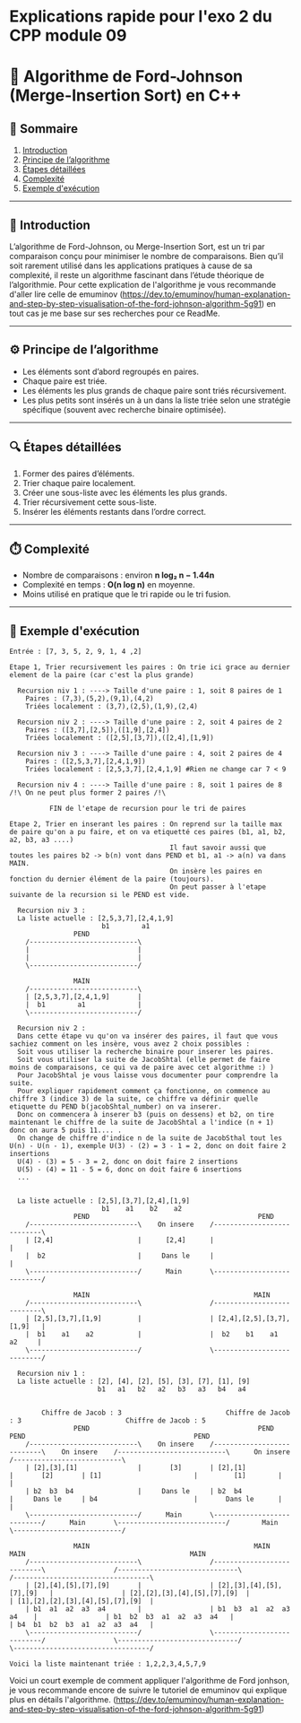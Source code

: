 # Explications rapide pour l'exo 2 du CPP module 09

# 🧠 Algorithme de Ford-Johnson (Merge-Insertion Sort) en C++

## 📌 Sommaire
1. [Introduction](#introduction)
2. [Principe de l’algorithme](#principe-de-lalgorithme)
3. [Étapes détaillées](#étapes-détaillées)
4. [Complexité](#complexité)
5. [Exemple d'exécution](#exemple-dexécution)

---

## 📘 Introduction

L’algorithme de Ford-Johnson, ou Merge-Insertion Sort, est un tri par comparaison conçu pour minimiser le nombre de comparaisons. Bien qu’il soit rarement utilisé dans les applications pratiques à cause de sa complexité, il reste un algorithme fascinant dans l’étude théorique de l’algorithmie. Pour cette explication de l'algorithme je vous recommande d'aller lire celle de emuminov (https://dev.to/emuminov/human-explanation-and-step-by-step-visualisation-of-the-ford-johnson-algorithm-5g91) en tout cas je me base sur ses recherches pour ce ReadMe.

---

## ⚙️ Principe de l’algorithme

- Les éléments sont d’abord regroupés en paires.
- Chaque paire est triée.
- Les éléments les plus grands de chaque paire sont triés récursivement.
- Les plus petits sont insérés un à un dans la liste triée selon une stratégie spécifique (souvent avec recherche binaire optimisée).

---

## 🔍 Étapes détaillées

1. Former des paires d’éléments.
2. Trier chaque paire localement.
3. Créer une sous-liste avec les éléments les plus grands.
4. Trier récursivement cette sous-liste.
5. Insérer les éléments restants dans l’ordre correct.

---

## ⏱️ Complexité

- Nombre de comparaisons : environ **n log₂ n − 1.44n**
- Complexité en temps : **O(n log n)** en moyenne.
- Moins utilisé en pratique que le tri rapide ou le tri fusion.

---

## 🧾 Exemple d'exécution

```text
Entrée : [7, 3, 5, 2, 9, 1, 4 ,2]

Etape 1, Trier recursivement les paires : On trie ici grace au dernier element de la paire (car c'est la plus grande)

  Recursion niv 1 : ----> Taille d'une paire : 1, soit 8 paires de 1
    Paires : (7,3),(5,2),(9,1),(4,2)
    Triées localement : (3,7),(2,5),(1,9),(2,4)
  
  Recursion niv 2 : ----> Taille d'une paire : 2, soit 4 paires de 2
    Paires : ([3,7],[2,5]),([1,9],[2,4])
    Triées localement : ([2,5],[3,7]),([2,4],[1,9])
  
  Recursion niv 3 : ----> Taille d'une paire : 4, soit 2 paires de 4 
    Paires : ([2,5,3,7],[2,4,1,9])
    Triées localement : [2,5,3,7],[2,4,1,9] #Rien ne change car 7 < 9
  
  Recursion niv 4 : ----> Taille d'une paire : 8, soit 1 paires de 8 /!\ On ne peut plus former 2 paires /!\

          FIN de l'etape de recursion pour le tri de paires

Etape 2, Trier en inserant les paires : On reprend sur la taille max de paire qu'on a pu faire, et on va etiquetté ces paires (b1, a1, b2, a2, b3, a3 ....)
                                        Il faut savoir aussi que toutes les paires b2 -> b(n) vont dans PEND et b1, a1 -> a(n) va dans MAIN.
                                        On insère les paires en fonction du dernier élément de la paire (toujours).
                                        On peut passer à l'etape suivante de la recursion si le PEND est vide.

  Recursion niv 3 :
  La liste actuelle : [2,5,3,7],[2,4,1,9]
                       b1        a1
                PEND
    /---------------------------\
    |                           |
    |                           |
    \---------------------------/

                MAIN
    /---------------------------\
    | [2,5,3,7],[2,4,1,9]       |
    |  b1        a1             |
    \---------------------------/

  Recursion niv 2 :
  Dans cette étape vu qu'on va insérer des paires, il faut que vous sachiez comment on les insère, vous avez 2 choix possibles :
  Soit vous utiliser la recherche binaire pour inserer les paires.
  Soit vous utiliser la suite de JacobShtal (elle permet de faire moins de comparaisons, ce qui va de paire avec cet algorithme :) )
  Pour JacobShtal je vous laisse vous documenter pour comprendre la suite.
  Pour expliquer rapidement comment ça fonctionne, on commence au chiffre 3 (indice 3) de la suite, ce chiffre va définir quelle etiquette du PEND b(jacobShtal_number) on va inserer.
  Donc on commencera à inserer b3 (puis on dessens) et b2, on tire maintenant le chiffre de la suite de JacobShtal a l'indice (n + 1) donc on aura 5 puis 11.... .
  On change de chiffre d'indice n de la suite de JacobSthal tout les U(n) - U(n - 1), exemple U(3) - (2) = 3 - 1 = 2, donc on doit faire 2 insertions
  U(4) - (3) = 5 - 3 = 2, donc on doit faire 2 insertions
  U(5) - (4) = 11 - 5 = 6, donc on doit faire 6 insertions
  ...
  
  
  La liste actuelle : [2,5],[3,7],[2,4],[1,9]
                       b1    a1    b2    a2
                PEND                                          PEND
    /---------------------------\    On insere    /---------------------------\
    | [2,4]                     |      [2,4]      |                           |
    |  b2                       |     Dans le     |                           |
    \---------------------------/      Main       \---------------------------/

                MAIN                                         MAIN
    /---------------------------\                 /---------------------------\
    | [2,5],[3,7],[1,9]         |                 | [2,4],[2,5],[3,7],[1,9]   |
    |  b1    a1    a2           |                 |  b2    b1    a1    a2     |
    \---------------------------/                 \---------------------------/

  Recursion niv 1 :
  La liste actuelle : [2], [4], [2], [5], [3], [7], [1], [9]
                      b1   a1   b2   a2   b3   a3   b4   a4


        Chiffre de Jacob : 3                          Chiffre de Jacob : 3                          Chiffre de Jacob : 5
                PEND                                          PEND                                          PEND                                          PEND
    /---------------------------\    On insere    /---------------------------\    On insere    /---------------------------\      On insere     /---------------------------\
    | [2],[3],[1]               |       [3]       | [2],[1]                   |       [2]       | [1]                       |         [1]        |                           |
    | b2  b3  b4                |     Dans le     | b2  b4                    |     Dans le     | b4                        |       Dans le      |                           |
    \---------------------------/      Main       \---------------------------/      Main       \---------------------------/        Main        \---------------------------/

                MAIN                                         MAIN                                              MAIN                                         MAIN
    /---------------------------\                 /---------------------------\                 /------------------------------\                 /----------------------------------\
    | [2],[4],[5],[7],[9]       |                 | [2],[3],[4],[5],[7],[9]   |                 | [2],[2],[3],[4],[5],[7],[9]  |                 | [1],[2],[2],[3],[4],[5],[7],[9]  |
    | b1  a1  a2  a3  a4        |                 | b1  b3  a1  a2  a3  a4    |                 | b1  b2  b3  a1  a2  a3  a4   |                 | b4  b1  b2  b3  a1  a2  a3  a4   |
    \---------------------------/                 \---------------------------/                 \------------------------------/                 \----------------------------------/

Voici la liste maintenant triée : 1,2,2,3,4,5,7,9
```

Voici un court exemple de comment appliquer l'algorithme de Ford jonhson, je vous recommande encore de suivre le tutoriel de emuminov qui explique plus en détails l'algorithme.
(https://dev.to/emuminov/human-explanation-and-step-by-step-visualisation-of-the-ford-johnson-algorithm-5g91)
